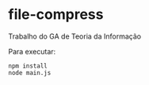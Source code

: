 # file-compress
Trabalho do GA de Teoria da Informação

Para executar:

````
npm install
node main.js
````